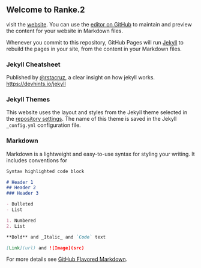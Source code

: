 ## Welcome to Ranke.2

visit the [website](https://c2dh.github.io/ranketwo/).
You can use the [editor on GitHub](https://github.com/C2DH/memorycord/edit/master/README.md) to maintain and preview the content for your website in Markdown files.

Whenever you commit to this repository, GitHub Pages will run [Jekyll](https://jekyllrb.com/) to rebuild the pages in your site, from the content in your Markdown files.

### Jekyll Cheatsheet
Published by [@rstacruz](https://ricostacruz.com/), a clear insight on how jekyll works.
https://devhints.io/jekyll


### Jekyll Themes
This website uses the layout and styles from the Jekyll theme selected in the [repository settings](https://github.com/C2DH/ranketwo/settings). The name of this theme is saved in the Jekyll `_config.yml` configuration file.



### Markdown

Markdown is a lightweight and easy-to-use syntax for styling your writing. It includes conventions for

```markdown
Syntax highlighted code block

# Header 1
## Header 2
### Header 3

- Bulleted
- List

1. Numbered
2. List

**Bold** and _Italic_ and `Code` text

[Link](url) and ![Image](src)
```

For more details see [GitHub Flavored Markdown](https://guides.github.com/features/mastering-markdown/).
